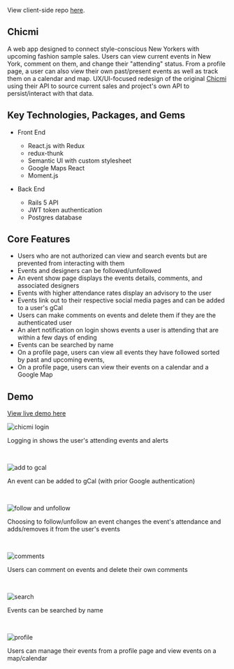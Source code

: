 View client-side repo [here](https://github.com/ayreal/chicmi-client).

## Chicmi

A web app designed to connect style-conscious New Yorkers with upcoming fashion sample sales. Users can view current events in New York, comment on them, and change their "attending" status. From a profile page, a user can also view their own past/present events as well as track them on a calendar and map. UX/UI-focused redesign of the original [Chicmi](https://www.chicmi.com) using their API to source current sales and project's own API to persist/interact with that data.

## Key Technologies, Packages, and Gems

* Front End

  * React.js with Redux
  * redux-thunk
  * Semantic UI with custom stylesheet
  * Google Maps React
  * Moment.js

* Back End

  * Rails 5 API
  * JWT token authentication
  * Postgres database

## Core Features

* Users who are not authorized can view and search events but are prevented from interacting with them
* Events and designers can be followed/unfollowed
* An event show page displays the events details, comments, and associated designers
* Events with higher attendance rates display an advisory to the user
* Events link out to their respective social media pages and can be added to a user's gCal
* Users can make comments on events and delete them if they are the authenticated user
* An alert notification on login shows events a user is attending that are within a few days of ending
* Events can be searched by name
* On a profile page, users can view all events they have followed sorted by past and upcoming events,
* On a profile page, users can view their events on a calendar and a Google Map

## Demo

[View live demo here](https://chicmi.herokuapp.com)

![chicmi login](https://media.giphy.com/media/3o751V6TGDc3aaRfOM/giphy.gif)

Logging in shows the user's attending events and alerts

 <br />

![add to gcal](https://media.giphy.com/media/26CaMrSZLgiabbIE8/giphy.gif)

An event can be added to gCal (with prior Google authentication)

  <br />

![follow and unfollow](https://media.giphy.com/media/3ohc1bDJlf13oqzwfm/giphy.gif)

Choosing to follow/unfollow an event changes the event's attendance and adds/removes it from the user's events

  <br/>

![comments](https://media.giphy.com/media/3oFzlUZF2yFmQZ9rLG/giphy.gif)

Users can comment on events and delete their own comments

  <br />

![search](https://media.giphy.com/media/3oFzmqRhFl5IRld90k/giphy.gif)

Events can be searched by name

  <br />

![profile](https://media.giphy.com/media/l49JMoyQWfWG1sF5S/giphy.gif)

Users can manage their events from a profile page and view events on a map/calendar
